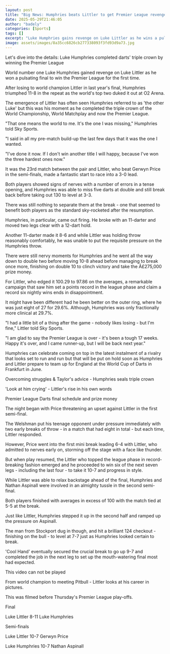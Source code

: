 ```yaml
---
layout: post
title: "Big News: Humphries beats Littler to get Premier League revenge"
date: 2025-05-29T21:46:05
author: "badely"
categories: [Sports]
tags: []
excerpt: "Luke Humphries gains revenge on Luke Littler as he wins a pulsating final to win the Premier League for the first time."
image: assets/images/8a35cc6826cb277338093f3fd93d9a73.jpg
---
```


Let's dive into the details: Luke Humphries completed darts' triple crown by winning the Premier League

World number one Luke Humphries gained revenge on Luke Littler as he won a pulsating final to win the Premier League for the first time.

After losing to world champion Littler in last year's final, Humphries triumphed 11-8 in the repeat as the world's top two duked it out at O2 Arena.

The emergence of Littler has often seen Humphries referred to as 'the other Luke' but this was his moment as he completed the triple crown of the World Championship, World Matchplay and now the Premier League.

"That one means the world to me. It's the one I was missing," Humphries told Sky Sports.

"I said in all my pre-match build-up the last few days that it was the one I wanted.

"I've done it now. If I don't win another title I will happy, because I've won the three hardest ones now."

It was the 23rd match between the pair and Littler, who beat Gerwyn Price in the semi-finals, made a fantastic start to race into a 3-0 lead.

Both players showed signs of nerves with a number of errors in a tense opening, and Humphries was able to miss five darts at double and still break back before taking out 130 to level at 3-3.

There was still nothing to separate them at the break - one that seemed to benefit both players as the standard sky-rocketed after the resumption.

Humphries, in particular, came out firing. He broke with an 11-darter and moved two legs clear with a 12-dart hold.

Another 11-darter made it 8-6 and while Littler was holding throw reasonably comfortably, he was unable to put the requisite pressure on the Humphries throw.

There were still nervy moments for Humphries and he went all the way down to double two before moving 10-8 ahead before managing to break once more, finishing on double 10 to clinch victory and take the Â£275,000 prize money.

For Littler, who edged it 100.29 to 97.86 on the averages, a remarkable campaign that saw him set a points record in the league phase and claim a record six nightly wins ends in disappointment.

It might have been different had he been better on the outer ring, where he was just eight of 27 for 29.6%. Although, Humphries was only fractionally more clinical at 29.7%.

"I had a little bit of a thing after the game - nobody likes losing - but I'm fine," Littler told Sky Sports.

"I am glad to say the Premier League is over - it's been a tough 17 weeks. Happy it's over, and I came runner-up, but I will be back next year."

Humphries can celebrate coming on top in the latest instalment of a rivalry that looks set to run and run but that will be put on hold soon as Humphries and Littler prepare to team up for England at the World Cup of Darts in Frankfurt in June.

Overcoming struggles & Taylor's advice - Humphries seals triple crown

'Look at him crying' - Littler's rise in his own words

Premier League Darts final schedule and prize money

The night began with Price threatening an upset against Littler in the first semi-final.

The Welshman put his teenage opponent under pressure immediately with two early breaks of throw - in a match that had eight in total - but each time, Littler responded.

However, Price went into the first mini break leading 6-4 with Littler, who admitted to nerves early on, storming off the stage with a face like thunder.

But when play resumed, the Littler who topped the league phase in record-breaking fashion emerged and he proceeded to win six of the next seven legs - including the last four - to take it 10-7 and progress in style.

While Littler was able to relax backstage ahead of the final, Humphries and Nathan Aspinall were involved in an almighty tussle in the second semi-final.

Both players finished with averages in excess of 100 with the match tied at 5-5 at the break.

Just like Littler, Humphries stepped it up in the second half and ramped up the pressure on Aspinall.

The man from Stockport dug in though, and hit a brilliant 124 checkout - finishing on the bull - to level at 7-7 just as Humphries looked certain to break.

'Cool Hand' eventually secured the crucial break to go up 9-7 and completed the job in the next leg to set up the mouth-watering final most had expected.

This video can not be played

From world champion to meeting Pitbull - Littler looks at his career in pictures.

This was filmed before Thursday's Premier League play-offs. 

Final

Luke Littler 8-11 Luke Humphries

Semi-finals

Luke Littler 10-7 Gerwyn Price

Luke Humphries 10-7 Nathan Aspinall

